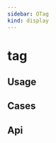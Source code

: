 ```yaml
---
sidebar: OTag
kind: display
---
```


# tag

## Usage

<!-- @usage tagUsage -->

## Cases

<!-- @case TagBasic -->
<!-- @case TagClosable -->
<!-- @case TagColor -->
<!-- @case TagOutline -->
<!-- @case TagRound -->
<!-- @case TagSize -->

## Api

<!-- @api OTag -->
